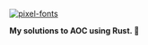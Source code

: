 <a href="https://fontmeme.com/pixel-fonts/"><img src="https://fontmeme.com/permalink/231202/75834b5a78e397de458a4e0155e86c85.png" alt="pixel-fonts" border="0"></a>

**My solutions to AOC using Rust. 🎄**
